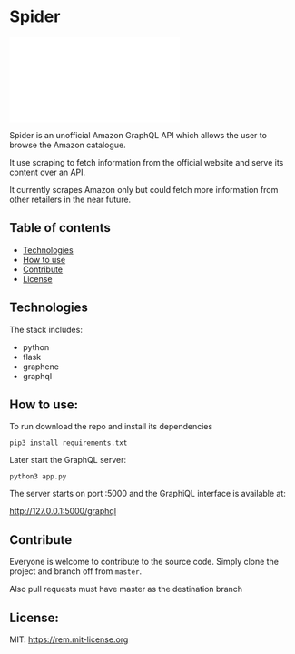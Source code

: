 # Spider

![spider](./logo.pgn)

Spider is an unofficial Amazon GraphQL API which allows the user to browse the Amazon catalogue.

It use scraping to fetch information from the official website and serve its content over an API.

It currently scrapes Amazon only but could fetch more information from other retailers in the near future.


## Table of contents
* [Technologies](#technologies)
* [How to use](#how-to-use)
* [Contribute](#contribute)
* [License](#license)


## Technologies

The stack includes:

* python
* flask
* graphene
* graphql


## How to use:

To run download the repo and install its dependencies

```pip3 install requirements.txt```

Later start the GraphQL server:

```python3 app.py```

The server starts on port :5000 and the GraphiQL interface is available at:

http://127.0.0.1:5000/graphql

## Contribute

Everyone is welcome to contribute to the source code.
Simply clone the project and branch off from `master`.

Also pull requests must have master as the destination branch


## License:

MIT: https://rem.mit-license.org